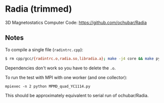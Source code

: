 # Radia (trimmed)

3D Magnetostatics Computer Code: https://github.com/ochubar/Radia

## Notes

To compile a single file (`radintrc.cpp`):

```sh
$ rm cpp/gcc/{radintrc.o,radia.so,libradia.a}; make -j4 core && make pylib
```

Dependencies don't work so you have to delete the `.o`.

To run the test with MPI with one worker (and one collector):

```
mpiexec -n 2 python MPMD_quad_YC1114.py
```

This should be approximately equivalent to serial run of ochubar/Radia.
